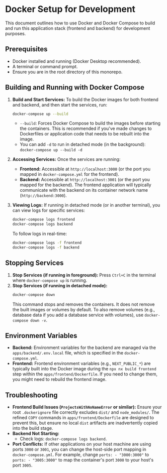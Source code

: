 # Docker Setup for Development

This document outlines how to use Docker and Docker Compose to build and run this application stack (frontend and backend) for development purposes.

## Prerequisites

*   Docker installed and running (Docker Desktop recommended).
*   A terminal or command prompt.
*   Ensure you are in the root directory of this monorepo.

## Building and Running with Docker Compose

1.  **Build and Start Services:**
    To build the Docker images for both frontend and backend, and then start the services, run:
    ```bash
    docker-compose up --build
    ```
    *   `--build`: Forces Docker Compose to build the images before starting the containers. This is recommended if you've made changes to Dockerfiles or application code that needs to be rebuilt into the image.
    *   You can add `-d` to run in detached mode (in the background): `docker-compose up --build -d`

2.  **Accessing Services:**
    Once the services are running:
    *   **Frontend:** Accessible at `http://localhost:3000` (or the port you mapped in `docker-compose.yml` for the frontend).
    *   **Backend:** Accessible at `http://localhost:3001` (or the port you mapped for the backend). The frontend application will typically communicate with the backend on its container network name (`http://backend:3000`).

3.  **Viewing Logs:**
    If running in detached mode (or in another terminal), you can view logs for specific services:
    ```bash
    docker-compose logs frontend
    docker-compose logs backend
    ```
    To follow logs in real-time:
    ```bash
    docker-compose logs -f frontend
    docker-compose logs -f backend
    ```

## Stopping Services

1.  **Stop Services (if running in foreground):** Press `Ctrl+C` in the terminal where `docker-compose up` is running.
2.  **Stop Services (if running in detached mode):**
    ```bash
    docker-compose down
    ```
    This command stops and removes the containers. It does not remove the built images or volumes by default. To also remove volumes (e.g., database data if you add a database service with volumes), use `docker-compose down -v`.

## Environment Variables

*   **Backend:** Environment variables for the backend are managed via the `apps/backend/.env.local` file, which is specified in the `docker-compose.yml`.
*   **Frontend:** Frontend environment variables (e.g., `NEXT_PUBLIC_*`) are typically built into the Docker image during the `npx nx build frontend` step within the `apps/frontend/Dockerfile`. If you need to change them, you might need to rebuild the frontend image.

## Troubleshooting

*   **Frontend Build Issues (`ProjectsWithNoNameError` or similar):**
    Ensure your root `.dockerignore` file correctly excludes `dist/` and `node_modules/`. The refined `COPY` commands in `apps/frontend/Dockerfile` are designed to prevent this, but ensure no local `dist` artifacts are inadvertently copied into the build stage.
*   **Backend Not Starting:**
    *   Check logs: `docker-compose logs backend`.
*   **Port Conflicts:** If other applications on your host machine are using ports `3000` or `3001`, you can change the host-side port mapping in `docker-compose.yml`. For example, change `ports: - "3000:3000"` to `ports: - "3005:3000"` to map the container's port `3000` to your host's port `3005`.
